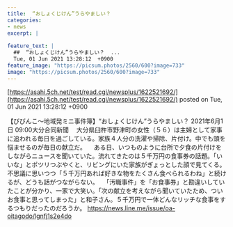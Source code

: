 ```yaml
---
title:  “おしょくじけん”うらやましい？  
categories:
- news
excerpt: |
  
feature_text: |
  ##  “おしょくじけん”うらやましい？  ...
  Tue, 01 Jun 2021 13:28:12  +0900
feature_image: "https://picsum.photos/2560/600?image=733"
image: "https://picsum.photos/2560/600?image=733"
---
```


[https://asahi.5ch.net/test/read.cgi/newsplus/1622521692/](https://asahi.5ch.net/test/read.cgi/newsplus/1622521692/)
posted on Tue, 01 Jun 2021 13:28:12  +0900

<!--more-->

【びびんこ〜地域発ミニ事件簿】“おしょくじけん”うらやましい？ 2021年6月1日 09:00大分合同新聞 　大分県臼杵市野津町の女性（５６）は主婦として家事に追われる毎日を過ごしている。家族４人分の洗濯や掃除、片付け。中でも頭を悩ませるのが毎日の献立だ。 　ある日、いつものように台所で夕食の片付けをしながらニュースを聞いていた。流れてきたのは５千万円の食事券の話題。「いいな」とポツリつぶやくと、リビングにいた家族がぎょっとした顔で見てくる。不思議に思いつつ「５千万円あれば好きな物をたくさん食べられるわね」と続けるが、どうも話がつながらない。 　「汚職事件」を「お食事券」と勘違いしていたことが分かり、一家で大笑い。「次の献立を考えながら聞いていたため、ついお食事と思ってしまった」と和子さん。５千万円で一体どんなリッチな食事をするつもりだったのだろうか。 https://news.line.me/issue/oa-oitagodo/lgnfj1s2e4do
